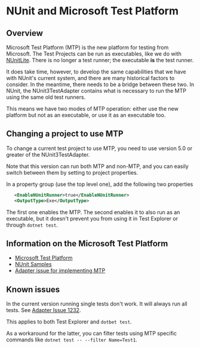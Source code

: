 # NUnit and Microsoft Test Platform

## Overview

Microsoft Test Platform (MTP) is the new platform for testing from Microsoft.  The Test Projects can be run as
executables, like we do with [NUnitLite](../nunit/running-tests/NUnitLite-Runner.md). There is no longer a test runner;
the executable **is** the test runner.

It does take time, however, to develop the same capabilities that we have with NUnit's current system, and there are many historical factors to consider.
In the meantime, there needs to be a bridge between these two. In NUnit, the NUnit3TestAdapter contains what is
necessary to run the MTP using the same old test runners.

This means we have two modes of MTP operation: either use the new platform but not as an executable, or use it
as an executable too.

## Changing a project to use MTP

To change a current test project to use MTP, you need to use version 5.0 or greater of the NUnit3TestAdapter.

Note that this version can run both MTP and non-MTP, and you can easily switch between them by setting to project
properties.

In a property group (use the top level one), add the following two properties

```xml
   <EnableNUnitRunner>true</EnableNUnitRunner>
   <OutputType>Exe</OutputType>  
```

The first one enables the MTP.  The second enables it to also run as an executable, but it doesn't prevent you from
using it in Test Explorer or through `dotnet test`.


## Information on the Microsoft Test Platform

* [Microsoft Test Platform](https://learn.microsoft.com/en-us/dotnet/core/testing/unit-testing-platform-intro?tabs=dotnetcli)
* [NUnit Samples](https://github.com/nunit/nunit3-vs-adapter.issues/tree/master/Issue1152)
* [Adapter issue for implementing MTP](https://github.com/nunit/nunit3-vs-adapter/issues/1152)

## Known issues

In the current version running single tests don't work.  It will always run all tests.
See [Adapter Issue 1232](https://github.com/nunit/nunit3-vs-adapter/issues/1232).

This applies to both Test Explorer and `dotbet test`.

As a workaround for the latter, you can filter tests using MTP specific commands
like `dotnet test -- --filter Name=Test1`.






